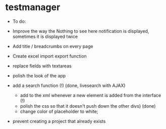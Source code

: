 # testmanager

- To do:

- Improve the way the Nothing to see here notification is displayed, sometimes it is displayed twice
- Add title / breadcrumbs on every page
- Create excel import export function
- replace fields with textareas
- polish the look of the app
- add a search function (!) (done, livesearch with AJAX)
    - add to the xml whenever a new element is added from the interface (!)
    - polish the css so that it doesn't push down the other divs) (done)
    - change color of placeholder to white;
- prevent creating a project that already exists
